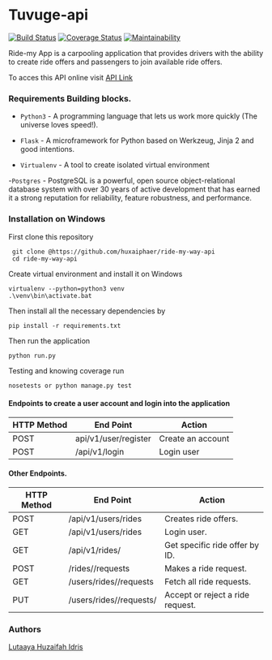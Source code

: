# Tuvuge-api

[![Build Status](https://travis-ci.org/huxaiphaer/Tuvuge-api-3.svg?branch=master)](https://travis-ci.org/huxaiphaer/Tuvuge-api-3)
[![Coverage Status](https://coveralls.io/repos/github/huxaiphaer/Tuvuge-api-3/badge.svg?branch=master)](https://coveralls.io/github/huxaiphaer/Tuvuge-api-3?branch=master)
[![Maintainability](https://api.codeclimate.com/v1/badges/b67c22ffdc5eda369208/maintainability)](https://codeclimate.com/github/huxaiphaer/Tuvuge-api-3/maintainability)


Ride-my App is a carpooling application
that provides drivers with the ability to create ride offers and passengers  to join available ride offers.

To acces this API online visit [API Link ](https://tuvuge-app.herokuapp.com)

### Requirements Building blocks.
- ```Python3``` - A programming language that lets us work more quickly (The universe loves speed!).

- ```Flask``` - A microframework for Python based on Werkzeug, Jinja 2 and good intentions.

- ```Virtualenv``` - A tool to create isolated virtual environment

-```Postgres``` - PostgreSQL is a powerful, open source object-relational database system with over 30 years of active development that has earned it a strong reputation for reliability, feature robustness, and performance.

### Installation on Windows

First clone this repository
```
 git clone @https://github.com/huxaiphaer/ride-my-way-api
 cd ride-my-way-api
 ```

Create virtual environment and install it on Windows

 ```
 virtualenv --python=python3 venv
 .\venv\bin\activate.bat
 ```

Then install all the necessary dependencies by
 ```
pip install -r requirements.txt
 ```

Then run the application
 ```
 python run.py
 ```
 Testing and knowing coverage run 
 ```
nosetests or python manage.py test
 ```

 #### Endpoints to create a user account and login into the application

| HTTP Method   | End Point             | Action          |
| ------------- | --------------------- |-----------------|
| POST          | api/v1/user/register  |Create an account|
| POST          | /api/v1/login         |Login user       |



#### Other Endpoints.

| HTTP Method   | End Point                                 | Action                         |
| ------------- | ------------------------------------------|--------------------------------|
| POST          | /api/v1/users/rides                       |Creates ride offers.            |
| GET           | /api/v1/users/rides                       |Login user.                     |
| GET           | /api/v1/rides/<rideId>                    |Get specific ride offer by ID.  | 
| POST          | /rides/<rideId>/requests                  |Makes a ride request.           |
| GET           |  /users/rides/<rideId>/requests           |Fetch all ride requests.        | 
| PUT           | /users/rides/<rideId>/requests/<requestId>|Accept or reject a ride request.|



### Authors
[Lutaaya Huzaifah Idris](https://github.com/huxaiphaer)

